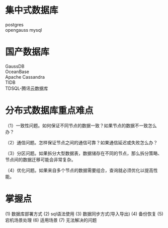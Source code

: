 # 集中式数据库 
postgres  
opengauss
mysql  

# 国产数据库 
GaussDB  
OceanBase   
Apache Cassandra  
TIDB  
TDSQL-腾讯云数据库  

# 分布式数据库重点难点

（1）一致性问题。如何保证不同节点的数据一致？如果节点的数据不一致怎么办？ 

（2）通信问题。怎样保证节点之间的通信可靠？如果通信延迟或失败怎么办？ 

（3）分区问题。如果拆分大型数据表，数据储存在不同的节点，那么拆分策略、节点间的数据迁移可能会非常复杂。 

（4）优化问题。如果来自多个节点的数据需要组合，查询就必须优化以提高性能。 

# 掌握点

 (1) 数据库部署方式
 (2) sql语法使用
 (3) 数据同步方式(导入导出)
 (4) 备份恢复
 (5) 宕机场景处理
 (6) 适用场景
 (7) 无法解决的问题

 
